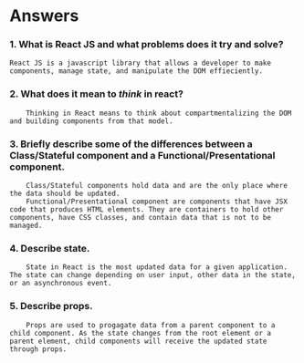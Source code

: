 # Answers

### 1.  What is React JS and what problems does it try and solve?
    React JS is a javascript library that allows a developer to make components, manage state, and manipulate the DOM effieciently.
### 2.  What does it mean to _think_ in react?
        Thinking in React means to think about compartmentalizing the DOM and building components from that model. 
### 3.  Briefly describe some of the differences between a Class/Stateful component and a Functional/Presentational component.
        Class/Stateful components hold data and are the only place where the data should be updated. 
        Functional/Presentational component are components that have JSX code that produces HTML elements. They are containers to hold other components, have CSS classes, and contain data that is not to be managed. 
### 4.  Describe state.
        State in React is the most updated data for a given application. The state can change depending on user input, other data in the state, or an asynchronous event. 

### 5.  Describe props.
        Props are used to progagate data from a parent component to a child component. As the state changes from the root element or a parent element, child components will receive the updated state through props. 

